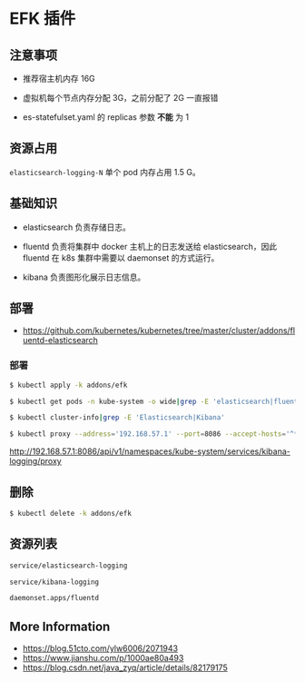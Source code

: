 # EFK 插件

## 注意事项

* 推荐宿主机内存 16G

* 虚拟机每个节点内存分配 3G，之前分配了 2G 一直报错

* es-statefulset.yaml 的 replicas 参数 **不能** 为 1

## 资源占用

`elasticsearch-logging-N` 单个 pod 内存占用 1.5 G。

## 基础知识

* elasticsearch 负责存储日志。

* fluentd 负责将集群中 docker 主机上的日志发送给 elasticsearch，因此 fluentd 在 k8s 集群中需要以 daemonset 的方式运行。

* kibana 负责图形化展示日志信息。

## 部署

* https://github.com/kubernetes/kubernetes/tree/master/cluster/addons/fluentd-elasticsearch

### 部署

```bash
$ kubectl apply -k addons/efk

$ kubectl get pods -n kube-system -o wide|grep -E 'elasticsearch|fluentd|kibana'

$ kubectl cluster-info|grep -E 'Elasticsearch|Kibana'

$ kubectl proxy --address='192.168.57.1' --port=8086 --accept-hosts='^*$'
```

http://192.168.57.1:8086/api/v1/namespaces/kube-system/services/kibana-logging/proxy

## 删除

```bash
$ kubectl delete -k addons/efk
```

## 资源列表

```bash
service/elasticsearch-logging

service/kibana-logging

daemonset.apps/fluentd
```

## More Information

* https://blog.51cto.com/ylw6006/2071943
* https://www.jianshu.com/p/1000ae80a493
* https://blog.csdn.net/java_zyq/article/details/82179175
